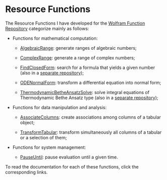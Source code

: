 # Resource Functions
The Resource Functions I have developed for the [Wolfram Function Repository](https://resources.wolframcloud.com/FunctionRepository/) categorize mainly as follows:

* Functions for mathematical computation:

  * [AlgebraicRange](https://resources.wolframcloud.com/FunctionRepository/resources/AlgebraicRange/): generate ranges of algebraic numbers;

  * [ComplexRange](https://resources.wolframcloud.com/FunctionRepository/resources/ComplexRange/): generate a range of complex numbers;

  * [FindClosedForm](https://resources.wolframcloud.com/FunctionRepository/resources/FindClosedForm/): search for a formula that yields a given number (also in a [separate repository](https://github.com/Daniele-Gregori/FindClosedForm));
 
  * [ODENormalForm](https://resources.wolframcloud.com/FunctionRepository/resources/ODENormalForm/): transform a differential equation into normal form;

  * [ThermodynamicBetheAnsatzSolve](https://resources.wolframcloud.com/FunctionRepository/resources/ThermodynamicBetheAnsatzSolve/): solve integral equations of Thermodynamic Bethe Ansatz type (also in a [separate repository](https://github.com/Daniele-Gregori/ThermodynamicBetheAnsatz));
  

* Functions for data manipulation and analysis:

  * [AssociateColumns](https://resources.wolframcloud.com/FunctionRepository/resources/AssociateColumns/): create associations among columns of a tabular object;

  * [TransformTabular](https://resources.wolframcloud.com/FunctionRepository/resources/TransformTabular/): transform simultaneously all columns of a tabular or a selection of them;
 

* Functions for system management:

  * [PauseUntil](https://resources.wolframcloud.com/FunctionRepository/resources/PauseUntil/): pause evaluation until a given time.

To read the documentation for each of these functions, click the corresponding links.


